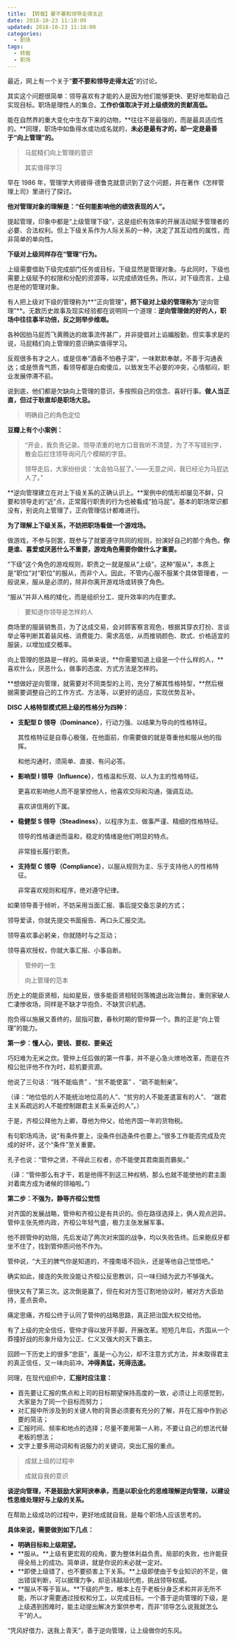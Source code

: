 ```yaml
---
title: 【转载】要不要和领导走得太近
date: 2018-10-23 11:18:09
updated: 2018-10-23 11:18:09
categories:
  - 职场
tags:
  - 转载
  - 职场
---
```


最近，网上有一个关于“**要不要和领导走得太近**”的讨论。

其实这个问题很简单：领导喜欢有才能的人是因为他们能够更快、更好地帮助自己实现目标。职场是理性人的集合。**工作价值取决于对上级绩效的贡献高低。**

能在自然界的重大变化中生存下来的动物，**往往不是最强的，而是最具适应性的。**同理，职场中如鱼得水或功成名就的，**未必是最有才的，却一定是最善于“向上管理”的。**

<!-- more -->

<blockquote class="blockquote-center">
	<p>马屁精们向上管理的意识</p>
  <p>其实值得学习</p>
</blockquote>

早在 1986 年，管理学大师彼得·德鲁克就意识到了这个问题，并在著作《怎样管理上司》里进行了探讨。

**他对管理对象的理解是：“任何能影响他的绩效表现的人”。**

提起管理，印象中都是“上级管理下级”，这是组织有效率的开展活动赋予管理者的必要、合法权利。但上下级关系作为人际关系的一种，决定了其互动性的属性，而非简单的单向性。

**下级对上级同样存在“管理”行为。**

上级需要借助下级完成部门任务或目标，下级显然是管理对象。与此同时，下级也需要上级赋予的权限和分配的资源等，以完成绩效任务。所以，对下级而言，上级也是他的管理对象。

有人把上级对下级的管理称为**“正向管理”**，把下级对上级的管理称为**“逆向管理”**。无数历史故事及现实经验都在说明同一个道理：**逆向管理做的好的人，职场中往往事半功倍，反之则举步维艰。**

各种因拍马屁而飞黄腾达的故事流传甚广，并非提倡对上谄媚殷勤，但实事求是的说，马屁精们向上管理的意识确实值得学习。

反观很多有才之人，或是信奉“酒香不怕巷子深”，一味默默奉献，不善于沟通表达；或是愤青气质，看领导都是白痴傻瓜，以致发生不必要的冲突，心情郁闷，职业发展停滞不前。

说到底，他们都是欠缺向上管理的意识，多按照自己的信念、喜好行事。**做人当正直，但过于耿直却是职场大忌。**

<blockquote class="blockquote-center">明确自己的角色定位</blockquote>

**豆瓣上有个小案例：**

> “开会，我负责记录。领导浓重的地方口音我听不清楚，为了不写错别字，散会后拦住领导询问几个模糊的字音。
>
> 领导走后，大家纷纷说：‘太会拍马屁了。’——无意之间，我已经沦为马屁达人了。”

**逆向管理建立在对上下级关系的正确认识上。**案例中的情形却屡见不鲜，只要和领导走的“近”点，正常履行职责的行为也被看成“拍马屁”。基本的职场常识都没有，别说向上管理了，正向管理估计都难进行。

**为了理解上下级关系，不妨把职场看做一个游戏场。**

做游戏，不参与则罢，既参与了就要遵守共同的规则，扮演好自己的那个角色。**你是谁、喜爱或厌恶什么不重要，游戏角色需要你做什么才重要。**

“下级”这个角色的游戏规则，职责之一就是服从“上级”。这种“服从”，本质上是“职位”对“职位”的服从，而非个人。因此，不管内心服不服某个具体管理者，一般说来，服从是必须的，除非你离开游戏场或转换了角色。

“服从”并非人格的矮化，而是组织分工、提升效率的内在要求。

<blockquote class="blockquote-center">要知道你领导是怎样的人</blockquote>

商场里的服装销售员，为了达成交易，会对顾客察言观色，根据其穿衣打扮、言谈举止等判断其着装风格、消费能力、需求高低，从而推销颜色、款式、价格适宜的服装，以增加成交概率。

向上管理的思路是一样的。简单来说，**你需要知道上级是一个什么样的人，**喜欢什么，厌恶什么，做事的态度、方式方法是怎样的。

**想做好逆向管理，就需要对不同类型的上司，充分了解其性格特型，**然后根据需要调整自己的工作方式、方法等，以更好的适应，实现优势互补。

**DISC 人格特型模式把上级的性格分为四种：**

- **支配型 D 领导（Dominance）**，行动力强、以结果为导向的性格特征。

  其性格特征是自尊心极强，在他面前，你需要做的就是尊重他和服从他的指挥。

  和他沟通时，须简单、直接、有问必答。

- **影响型 I 领导（Influence）**，性格温和乐观、以人为主的性格特征。

  更喜欢影响他人而不是掌控他人，他喜欢交际和沟通，强调互动。

  喜欢讲信用的下属。

- **稳健型 S 领导（Steadiness）**，以程序为主、做事严谨、精细的性格特征。

  领导的性格谦逊而温和，稳定的情绪是他们明显的特点。

  非常擅长履行职责。

- **支持型 C 领导（Compliance）**，以服从规则为主、乐于支持他人的性格特征。

  非常喜欢规则和程序，绝对遵守纪律。

如果领导善于倾听，不妨采用当面汇报、事后提交备忘录的方式；

领导爱读，你就先提交书面报告、再口头汇报交流。

领导喜欢事必躬亲，你就随时与之互动；

领导喜欢授权，你就大事汇报、小事自断。

<blockquote class="blockquote-center">
  <p>管仲的一生</p>
  <p>向上管理的范本</p>
</blockquote>

历史上的能臣贤相，灿如星辰，很多能臣贤相轻则落魄退出政治舞台，重则家破人亡凄惨收场，同样是不缺才华抱负、不缺赏识机遇。

抱负得以施展又善终的，屈指可数，春秋时期的管仲算一个。靠的正是“向上管理”的能力。

**第一步：懂人心，要钱、要权、要亲近**

巧妇难为无米之炊。管仲上任后做的第一件事，并不是心急火燎地改革，而是在齐桓公批评他不作为时，趁机要资源。

他说了三句话：“贱不能临贵” 、“贫不能使富” 、“疏不能制亲”。

（译：“地位低的人不能统治地位高的人”、“贫穷的人不能差遣富有的人”、 “跟君主关系疏远的人不能控制跟君主关系亲近的人”。）

于是，齐桓公拜他为上卿，尊他为仲父，给他齐国一年的货物税。

有句职场鸡汤，说“有条件要上，没条件创造条件也要上。”很多工作能否完成及完成的好坏，这个“条件”至关重要。

孔子也说：“管仲之贤，不得此三权者，亦不能使其君南面而霸矣。”

（译：“管仲那么有才干，若是他得不到这三种权柄，那么也就不能使他的君主面对着南方成为诸候的领袖啦。”）

**第二步：不强为，静等齐桓公觉悟**

对齐国的发展战略，管仲和齐桓公是有共识的。但在路径选择上，俩人观点迥异。管仲主张先修内政，齐桓公年轻气盛，极力主张发展军事。

他不顾管仲的劝阻，先后发动了两次对宋国的战争，均以失败告终。后来鲍叔牙都坐不住了，找到管仲质问他不作为。

管仲说，“大王的脾气你是知道的，不撞南墙不回头，还是等他自己觉悟吧。”

确实如此，接连的失败没能让齐桓公反思教训，只一味归结为武力不够强大。

很快又有了第三次。这次倒是赢了，但在和对方签订割地协议时，被对方大臣劫持，差点丧命。

痛定思痛，齐桓公终于认同了管仲的战略思路，真正把治国大权交给他。

有了上级的完全信任，管仲才得以放开手脚，开展改革。短短几年后，齐国从一个莽撞好战的形象升级为公正、仁义又强大的天下霸主。

回顾一下历史上的很多“忠臣”，虽是一心为公，却不注意方式方法，并未取得君主的真正信任，又一味向前冲。**冲得勇猛，死得迅速。**

同理，在现代组织中，**汇报时应注意：**

- 首先要让汇报的焦点和上司的目标期望保持高度的一致，必须让上司感觉到，大家是为了同一个目标而努力；
- 对汇报中所涉及到的关键人物的背景必须要有充分的了解，并在汇报中作到必要的简洁；
- 汇报时间、频率和地点的选择；尽量不要用第一人称，不要让自己的想法代替老板的想法；
- 文字上要多用动词和有说服力的关键词，突出汇报的重点。

<blockquote class="blockquote-center">
  <p>成就上级的过程中</p>
  <p>成就自我的意识</p>
</blockquote>

**谈逆向管理，不是鼓励大家阿谀奉承，而是以职业化的思维理解逆向管理，以建设性思维处理好与上级的关系。**

在帮助上级成功的过程中，更好地成就自我，是每个职场人应该思考的。

**具体来说，需要做到如下几点：**

- **明确目标和上级期望。**
- **服从。**上级有更宏观的视角，要为整体利益负责。局部的失败，也许能获得全局上的成功。简单讲，就是你说的未必就一定对。
- **即使上级错了，也不要损害上下关系。**上级即使由于专业知识的不足，做出错误判断，可以据理力争，却忌讳越俎代庖，挑战领导权威。
- **服从不等于盲从。**下级的产生，根本上在于老板分身乏术和并非无所不能，所以才需要通过授权和分工，以完成目标。一个善于逆向管理的下级，是上级遇到困难时，能主动提出解决方案供参考，而非“领导怎么说我就怎么干”的人。

“凭风好借力，送我上青天”，善于逆向管理，让上级做你的东风。
